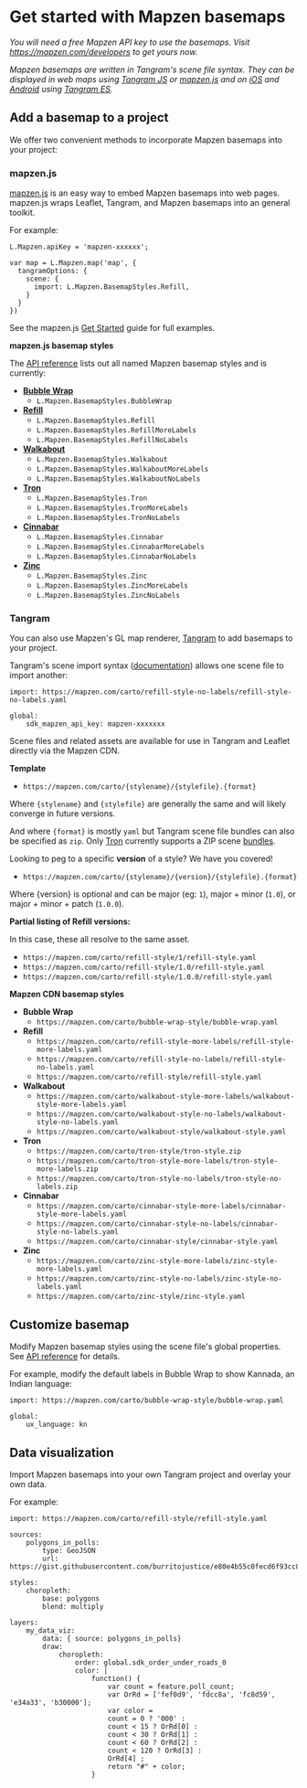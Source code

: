 # Get started with Mapzen basemaps

_You will need a free Mapzen API key to use the basemaps. Visit https://mapzen.com/developers to get yours now._

_Mapzen basemaps are written in Tangram's scene file syntax. They can be displayed in web maps using [Tangram JS](
https://mapzen.com/documentation/tangram/Javascript-API/) or [mapzen.js](https://mapzen.com/documentation/mapzen-js/) and on [iOS](https://mapzen.com/documentation/ios/) and [Android](https://mapzen.com/documentation/tangram/android-walkthrough/) using [Tangram ES](https://github.com/tangrams/tangram-es)._

## Add a basemap to a project

We offer two convenient methods to incorporate Mapzen basemaps into your project:

### mapzen.js

[mapzen.js](https://mapzen.com/documentation/mapzen-js/) is an easy way to embed Mapzen basemaps into web pages. mapzen.js wraps Leaflet, Tangram, and Mapzen basemaps into an general toolkit.

For example:

```
L.Mapzen.apiKey = 'mapzen-xxxxxx';

var map = L.Mapzen.map('map', {
  tangramOptions: {
    scene: {
      import: L.Mapzen.BasemapStyles.Refill,
    }
  }
})
```

See the mapzen.js [Get Started](https://mapzen.com/documentation/mapzen-js/get-started/) guide for full examples.

**mapzen.js basemap styles**

The [API reference](https://mapzen.com/documentation/mapzen-js/api-reference/#basemap-styles) lists out all named Mapzen basemap styles and is currently:

* **[Bubble Wrap](https://mapzen.com/products/maps/bubble-wrap)**
    * `L.Mapzen.BasemapStyles.BubbleWrap`
* **[Refill](https://mapzen.com/products/maps/refill/more-labels)**
    * `L.Mapzen.BasemapStyles.Refill`
    * `L.Mapzen.BasemapStyles.RefillMoreLabels`
    * `L.Mapzen.BasemapStyles.RefillNoLabels`
* **[Walkabout](https://mapzen.com/products/maps/walkabout/more-labels)**
    * `L.Mapzen.BasemapStyles.Walkabout`
    * `L.Mapzen.BasemapStyles.WalkaboutMoreLabels`
    * `L.Mapzen.BasemapStyles.WalkaboutNoLabels`
* **[Tron](https://mapzen.com/products/maps/tron/more-labels)**
    * `L.Mapzen.BasemapStyles.Tron`
    * `L.Mapzen.BasemapStyles.TronMoreLabels`
    * `L.Mapzen.BasemapStyles.TronNoLabels`
* **[Cinnabar](https://mapzen.com/products/maps/cinnabar/more-labels)**
    * `L.Mapzen.BasemapStyles.Cinnabar`
    * `L.Mapzen.BasemapStyles.CinnabarMoreLabels`
    * `L.Mapzen.BasemapStyles.CinnabarNoLabels`
* **[Zinc](https://mapzen.com/products/maps/zinc/more-labels)**
    * `L.Mapzen.BasemapStyles.Zinc`
    * `L.Mapzen.BasemapStyles.ZincMoreLabels`
    * `L.Mapzen.BasemapStyles.ZincNoLabels`

### Tangram

You can also use Mapzen's GL map renderer, [Tangram](https://mapzen.com/documentation/tangram/) to add basemaps to your project.

Tangram's scene import syntax ([documentation](https://mapzen.com/documentation/tangram/import/)) allows one scene file to import another:

```
import: https://mapzen.com/carto/refill-style-no-labels/refill-style-no-labels.yaml

global:
    sdk_mapzen_api_key: mapzen-xxxxxxx
```

Scene files and related assets are available for use in Tangram and Leaflet directly via the Mapzen CDN.

**Template**

* `https://mapzen.com/carto/{stylename}/{stylefile}.{format}`

Where `{stylename}` and `{stylefile}` are generally the same and will likely converge in future versions.

And where `{format}` is mostly `yaml` but Tangram scene file bundles can also be specified as `zip`. Only [Tron](https://mapzen.com/products/maps/tron/more-labels) currently supports a ZIP scene [bundles](https://github.com/tangrams/bundler).

Looking to peg to a specific **version** of a style? We have you covered!

* `https://mapzen.com/carto/{stylename}/{version}/{stylefile}.{format}`

Where {version} is optional and can be major (eg: `1`), major + minor (`1.0`), or major + minor + patch (`1.0.0`).

**Partial listing of Refill versions:**

In this case, these all resolve to the same asset.

* `https://mapzen.com/carto/refill-style/1/refill-style.yaml`
* `https://mapzen.com/carto/refill-style/1.0/refill-style.yaml`
* `https://mapzen.com/carto/refill-style/1.0.0/refill-style.yaml`

**Mapzen CDN basemap styles**

* **Bubble Wrap**
    * `https://mapzen.com/carto/bubble-wrap-style/bubble-wrap.yaml`
* **Refill**
    * `https://mapzen.com/carto/refill-style-more-labels/refill-style-more-labels.yaml`
    * `https://mapzen.com/carto/refill-style-no-labels/refill-style-no-labels.yaml`
    * `https://mapzen.com/carto/refill-style/refill-style.yaml`
* **Walkabout**
    * `https://mapzen.com/carto/walkabout-style-more-labels/walkabout-style-more-labels.yaml`
    * `https://mapzen.com/carto/walkabout-style-no-labels/walkabout-style-no-labels.yaml`
    * `https://mapzen.com/carto/walkabout-style/walkabout-style.yaml`
* **Tron**
    * `https://mapzen.com/carto/tron-style/tron-style.zip`
    * `https://mapzen.com/carto/tron-style-more-labels/tron-style-more-labels.zip`
    * `https://mapzen.com/carto/tron-style-no-labels/tron-style-no-labels.zip`
* **Cinnabar**
    * `https://mapzen.com/carto/cinnabar-style-more-labels/cinnabar-style-more-labels.yaml`
    * `https://mapzen.com/carto/cinnabar-style-no-labels/cinnabar-style-no-labels.yaml`
    * `https://mapzen.com/carto/cinnabar-style/cinnabar-style.yaml`
* **Zinc**
    * `https://mapzen.com/carto/zinc-style-more-labels/zinc-style-more-labels.yaml`
    * `https://mapzen.com/carto/zinc-style-no-labels/zinc-style-no-labels.yaml`
    * `https://mapzen.com/carto/zinc-style/zinc-style.yaml`

## Customize basemap

Modify Mapzen basemap styles using the scene file's global properties. See [API reference](api-reference.md) for details.

For example, modify the default labels in Bubble Wrap to show Kannada, an Indian language:

```
import: https://mapzen.com/carto/bubble-wrap-style/bubble-wrap.yaml

global:
    ux_language: kn
```

## Data visualization

Import Mapzen basemaps into your own Tangram project and overlay your own data.

For example:

```
import: https://mapzen.com/carto/refill-style/refill-style.yaml

sources:
    polygons_in_polls:
        type: GeoJSON
        url: https://gist.githubusercontent.com/burritojustice/e80e4b55c0fecd6f93cc8dae20ac2686/raw/c350c17d0697a52e73dc39ab261f4d0f14ca1afa/LAC_neightborhoods_polling_places_2014_general.geojson

styles:
    choropleth:
        base: polygons
        blend: multiply

layers:
    my_data_viz:
        data: { source: polygons_in_polls}
        draw:
            choropleth:
                order: global.sdk_order_under_roads_0
                color: |
                    function() {
                        var count = feature.poll_count;
                        var OrRd = ['fef0d9', 'fdcc8a', 'fc8d59', 'e34a33', 'b30000'];
                        var color =
                        count = 0 ? '000' :
                        count < 15 ? OrRd[0] :
                        count < 30 ? OrRd[1] :
                        count < 60 ? OrRd[2] :
                        count < 120 ? OrRd[3] :
                        OrRd[4] ;
                        return "#" + color;
                    }

```
